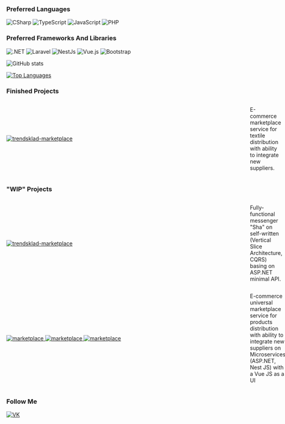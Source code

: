 ### Preferred Languages

![CSharp](https://img.shields.io/badge/CSharp-ED8B00?style=for-the-badge&logo=CSharp&logoColor=white)
![TypeScript](https://img.shields.io/badge/TypeScript-5C7DD5?style=for-the-badge&logo=typescript&logoColor=black)
![JavaScript](https://img.shields.io/badge/JavaScript-F7DF1E?style=for-the-badge&logo=javascript&logoColor=black)
![PHP](https://img.shields.io/badge/PHP-777BB4?style=for-the-badge&logo=php&logoColor=white)

### Preferred Frameworks And Libraries

![.NET](https://img.shields.io/badge/.NET-6DB33F?style=for-the-badge&logo=.NET&logoColor=white)
![Laravel](https://img.shields.io/badge/Laravel-513D7C?style=for-the-badge&logo=laravel&logoColor=white)
![NestJs](https://img.shields.io/badge/NestJs-FF2D20?style=for-the-badge&logo=nestjs&logoColor=white)
![Vue.js](https://img.shields.io/badge/Vue.js-35495E?style=for-the-badge&logo=vue.js&logoColor=4FC08D)
![Bootstrap](https://img.shields.io/badge/Bootstrap-563D7C?style=for-the-badge&logo=bootstrap&logoColor=white)

![GitHub stats](https://github-readme-stats.vercel.app/api?username=selezen4ever&show_icons=true&theme=tokyonight)

[![Top Languages](https://github-readme-stats.vercel.app/api/top-langs/?username=selezen4ever&layout=compact&theme=tokyonight&hide=CSS,Roff,Objective-C,JavaScript)](https://github.com/anuraghazra/github-readme-stats)

### Finished Projects

<div style="display: flex; align-items: center;">
    <a style="min-width: calc(16vh - 10px)" href="https://trendskladmarket.ru/">
        <img src="https://img.shields.io/badge/Laravel-0C1117?style=for-the-badge&logo=laravel&logoColor=fff" alt="trendsklad-marketplace">
    </a>
    <p style="padding-left: 10px">E-commerce marketplace service for textile distribution with ability to integrate new suppliers.</p>
</div>

### "WIP" Projects

<div style="display: flex; align-items: center;">
    <a style="min-width: calc(16vh - 10px)" href="https://github.com/selezen4ever/dotnet-messenger">
        <img src="https://img.shields.io/badge/.NET-0C1117?style=for-the-badge&logo=.net&logoColor=fff" alt="trendsklad-marketplace">
    </a>
    <p style="padding-left: 10px">Fully-functional messenger "Sha" on self-written (Vertical Slice Architecture, CQRS) basing on ASP.NET minimal API.</p>
</div>

<div style="display: flex; align-items: center;">
    <a style="min-width: calc(16vh - 10px)" href="https://github.com/selezen4ever/Marketplace.Microservices.Auth">
        <img src="https://img.shields.io/badge/.NET-0C1117?style=for-the-badge&logo=.net&logoColor=fff" alt="marketplace">
        <img src="https://img.shields.io/badge/NestJs-0C1117?style=for-the-badge&logo=.net&logoColor=fff" alt="marketplace">
        <img src="https://img.shields.io/badge/Vue.js-0C1117?style=for-the-badge&logo=.net&logoColor=fff" alt="marketplace">
    </a>
    <p style="padding-left: 10px">E-commerce universal marketplace service for products distribution with ability to integrate new suppliers on Microservices (ASP.NET, Nest JS) with a Vue JS as a UI</p>
</div>

### Follow Me

[![VK](https://img.shields.io/badge/-VK-0C1117?style=flat-square&logo=VK&logoColor=0077FF)](https://vk.com/storklovin)
